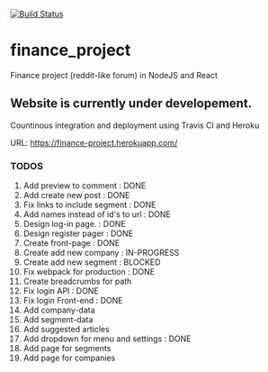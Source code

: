 [![Build Status](https://travis-ci.org/evedal/finance_project.svg?branch=master)](https://travis-ci.org/evedal/finance_project)

# finance_project
Finance project (reddit-like forum) in NodeJS and React

## Website is currently under developement.
Countinous integration and deployment using Travis CI and Heroku

URL: https://finance-project.herokuapp.com/

### TODOS

1. Add preview to comment : DONE
2. Add create new post : DONE
3. Fix links to include segment : DONE
4. Add names instead of id's to url : DONE
5. Design log-in page. : DONE
6. Design register pager : DONE
7. Create front-page : DONE
8. Create add new company : IN-PROGRESS
9. Create add new segment : BLOCKED
10. Fix webpack for production : DONE
11. Create breadcrumbs for path
12. Fix login API : DONE
13. Fix login Front-end : DONE
14. Add company-data
15. Add segment-data
16. Add suggested articles
17. Add dropdown for menu and settings : DONE
18. Add page for segments
19. Add page for companies
